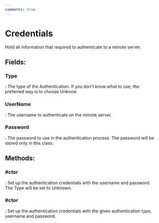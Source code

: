 ```yaml
---
comments: true
---
```

# Credentials

Hold all information that required to authenticate to a remote server. 

## **Fields**:
### **Type**
: The type of the Authentication. If you don't know what to use, the preferred way is to choose Unknow. 
### **UserName**
: The username to authenticate on the remote server. 
### **Password**
: The password to use in the authentication process. The password will be stored only in this class. 
## **Methods**:

### **#ctor**
: Set up the authentication credentials with the username and password. The Type will be set to Unknown. 

### **#ctor**
: Set up the authentication credentials with the given authentication type, username and password. 